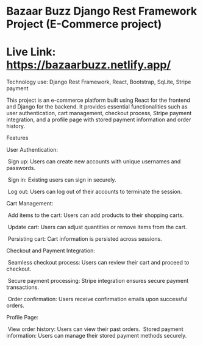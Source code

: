 # Bazaar Buzz Django Rest Framework Project (E-Commerce project) 
# Live Link: https://bazaarbuzz.netlify.app/

Technology use: Django Rest Framework, React, Bootstrap, SqLite, Stripe payment

This project is an e-commerce platform built using React for the frontend and Django for the backend. It provides essential functionalities such as user authentication, cart management, checkout process, Stripe payment integration, and a profile page with stored payment information and order history.

Features

User Authentication:

  &nbsp;Sign up: Users can create new accounts with unique usernames and passwords.
  
  &nbsp;Sign in: Existing users can sign in securely.
  
  &nbsp;Log out: Users can log out of their accounts to terminate the session.
  
Cart Management:

  &nbsp;Add items to the cart: Users can add products to their shopping carts.
  
  &nbsp;Update cart: Users can adjust quantities or remove items from the cart.
  
  &nbsp;Persisting cart: Cart information is persisted across sessions.
  
Checkout and Payment Integration:

  &nbsp;Seamless checkout process: Users can review their cart and proceed to checkout.
  
  &nbsp;Secure payment processing: Stripe integration ensures secure payment transactions.
  
  &nbsp;Order confirmation: Users receive confirmation emails upon successful orders.
  
Profile Page:

  &nbsp;View order history: Users can view their past orders.
  &nbsp;Stored payment information: Users can manage their stored payment methods securely.
